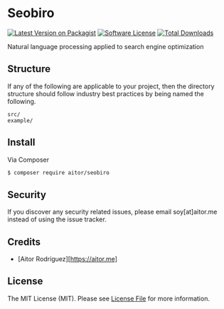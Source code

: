 # Seobiro

[![Latest Version on Packagist][ico-version]][link-packagist]
[![Software License][ico-license]](LICENSE.md)
[![Total Downloads][ico-downloads]][link-downloads]



Natural language processing applied to search engine optimization



## Structure

If any of the following are applicable to your project, then the directory structure should follow industry best practices by being named the following.

```
src/        
example/
```


## Install

Via Composer

``` bash
$ composer require aitor/seobiro
```


## Security

If you discover any security related issues, please email soy[at]aitor.me instead of using the issue tracker.

## Credits

- [Aitor Rodríguez][https://aitor.me]

## License

The MIT License (MIT). Please see [License File](LICENSE.md) for more information.

[ico-version]: https://img.shields.io/packagist/v/aitor/seobiro.svg?style=flat-square
[ico-license]: https://img.shields.io/badge/license-MIT-brightgreen.svg?style=flat-square
[ico-travis]: https://img.shields.io/travis/aitor/seobiro/master.svg?style=flat-square
[ico-scrutinizer]: https://img.shields.io/scrutinizer/coverage/g/aitor/seobiro.svg?style=flat-square
[ico-code-quality]: https://img.shields.io/scrutinizer/g/aitor/seobiro.svg?style=flat-square
[ico-downloads]: https://img.shields.io/packagist/dt/aitor/seobiro.svg?style=flat-square

[link-packagist]: https://packagist.org/packages/aitor/seobiro
[link-travis]: https://travis-ci.org/aitor/seobiro
[link-scrutinizer]: https://scrutinizer-ci.com/g/aitor/seobiro/code-structure
[link-code-quality]: https://scrutinizer-ci.com/g/aitor/seobiro
[link-downloads]: https://packagist.org/packages/aitor/seobiro
[link-author]: https://github.com/:author_username
[link-contributors]: ../../contributors
